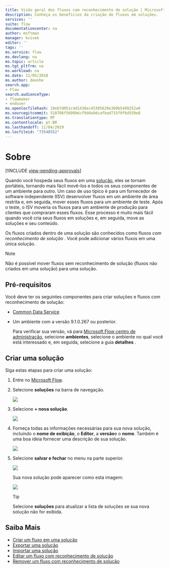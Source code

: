 ```yaml
---
title: Visão geral dos fluxos com reconhecimento de solução | Microsoft Docs
description: Conheça os benefícios da criação de fluxos em soluções.
services: ''
suite: flow
documentationcenter: na
author: msftman
manager: kvivek
editor: ''
tags: ''
ms.service: flow
ms.devlang: na
ms.topic: article
ms.tgt_pltfrm: na
ms.workload: na
ms.date: 11/05/2018
ms.author: deonhe
search.app:
- Flow
search.audienceType:
- flowmaker
- enduser
ms.openlocfilehash: 19eb7d051c4d1438ec45305620e369b5499252a0
ms.sourcegitcommit: 510706f5699b6cf9dda9dcafbed715f9f6d559e8
ms.translationtype: MT
ms.contentlocale: pt-BR
ms.lasthandoff: 11/04/2019
ms.locfileid: "73548552"
---
```

# <a name="overview"></a>Sobre
[!INCLUDE [view-pending-approvals](includes/cc-rebrand.md)]

Quando você hospeda seus fluxos em uma [solução](https://docs.microsoft.com/powerapps/maker/common-data-service/solutions-overview), eles se tornam portáteis, tornando mais fácil movê-los e todos os seus componentes de um ambiente para outro. Um caso de uso típico é para um fornecedor de software independente (ISV) desenvolver fluxos em um ambiente de área restrita e, em seguida, mover esses fluxos para um ambiente de teste. Após o teste, o ISV moveria os fluxos para um ambiente de produção para clientes que compraram esses fluxos. Esse processo é muito mais fácil quando você cria seus fluxos em soluções e, em seguida, move as soluções e seu conteúdo.

Os fluxos criados dentro de uma solução são conhecidos como fluxos *com reconhecimento de solução* . Você pode adicionar vários fluxos em uma única solução.

> [!NOTE] 
> Não é possível mover fluxos sem reconhecimento de solução (fluxos não criados em uma solução) para uma solução.

## <a name="prerequisites"></a>Pré-requisitos

Você deve ter os seguintes componentes para criar soluções e fluxos com reconhecimento de solução:

- [Common Data Service](https://docs.microsoft.com/powerapps/maker/common-data-service/data-platform-intro)
- Um ambiente com a versão 9.1.0.267 ou posterior.

  Para verificar sua versão, vá para [Microsoft Flow centro de administração](https://admin.flow.microsoft.com), selecione **ambientes**, selecione o ambiente no qual você está interessado e, em seguida, selecione a guia **detalhes** .

## <a name="create-a-solution"></a>Criar uma solução

Siga estas etapas para criar uma solução:

1. Entre no [Microsoft Flow](https://flow.microsoft.com).
1. Selecione **soluções** na barra de navegação.

   ![](./media/overview-solution-flows/select-solutions-from-left-nav.png)

1. Selecione **+ nova solução**.

   ![](./media/overview-solution-flows/select-new-solution.png)

1. Forneça todas as informações necessárias para sua nova solução, incluindo o **nome de exibição**, o **Editor**, a **versão**e o **nome**. Também é uma boa ideia fornecer uma descrição de sua solução.

   ![](./media/overview-solution-flows/new-solution.png)

1. Selecione **salvar e fechar** no menu na parte superior.

   ![](./media/overview-solution-flows/save-and-close-solution.png)

   Sua nova solução pode aparecer como esta imagem:

   ![](./media/overview-solution-flows/new-solution-created.png)

   > [!TIP]
   > Selecione **soluções** para atualizar a lista de soluções se sua nova solução não for exibida.

## <a name="learn-more"></a>Saiba Mais

- [Criar um fluxo em uma solução](./create-flow-solution.md)
- [Exportar uma solução](./export-flow-solution.md)
- [Importar uma solução](./import-flow-solution.md)
- [Editar um fluxo com reconhecimento de solução](./edit-solution-aware-flow.md)
- [Remover um fluxo com reconhecimento de solução](./remove-solution-aware-flow.md)
